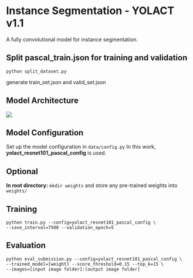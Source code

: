 # Instance Segmentation - YOLACT v1.1
A fully convolutional model for instance segmentation.

## Split **pascal_train.json** for training and validation
```
python split_dataset.py
```
generate train_set.json and valid_set.json

## Model Architecture
![](https://i.imgur.com/JyVeR0x.png)

## Model Configuration
Set up the model configuration in ```data/config.py```
In this work, **yolact_resnet101_pascal_config** is used.

## Optional
**In root directory:**   ```mkdir weights``` and store any pre-trained weights into ```weights/```

## Training
```
python train.py --config=yolact_resnet101_pascal_config \
--save_interval=7500 --validation_epoch=5
```

## Evaluation
```
python eval_submission.py --config=yolact_resnet101_pascal_config \ 
--trained_model=[weight] --score_threshold=0.15 --top_k=15 \ 
--images=[input image folder]:[output image folder]
```
